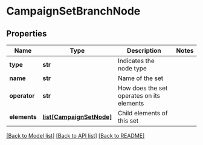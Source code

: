 # CampaignSetBranchNode

## Properties
Name | Type | Description | Notes
------------ | ------------- | ------------- | -------------
**type** | **str** | Indicates the node type | 
**name** | **str** | Name of the set | 
**operator** | **str** | How does the set operates on its elements | 
**elements** | [**list[CampaignSetNode]**](CampaignSetNode.md) | Child elements of this set | 

[[Back to Model list]](../README.md#documentation-for-models) [[Back to API list]](../README.md#documentation-for-api-endpoints) [[Back to README]](../README.md)


